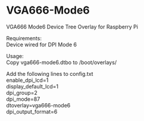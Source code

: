 # VGA666-Mode6
VGA666 Mode6 Device Tree Overlay for Raspberry Pi

Requirements:<br />
Device wired for DPI Mode 6

Usage:<br />
Copy vga666-mode6.dtbo to /boot/overlays/

Add the following lines to config.txt<br />
enable_dpi_lcd=1<br />
display_default_lcd=1<br />
dpi_group=2<br />
dpi_mode=87<br />
dtoverlay=vga666-mode6<br />
dpi_output_format=6<br />
